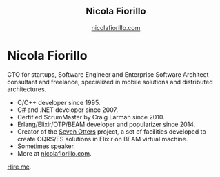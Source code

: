 
<h2 align="center">Nicola Fiorillo</h2>
<p align="center">
  <a href="https://www.nicolafiorillo.com">nicolafiorillo.com</a>
</p>

# Nicola Fiorillo

CTO for startups, Software Engineer and Enterprise Software Architect consultant and freelance, specialized in mobile solutions and distributed architectures.

- C/C++ developer since 1995.
- C# and .NET developer since 2007.
- Certified ScrumMaster by Craig Larman since 2010.
- Erlang/Elixir/OTP/BEAM developer and popularizer since 2014.
- Creator of the [Seven Otters](https://www.sevenotters.org/) project, a set of facilities developed to create CQRS/ES solutions in Elixir on BEAM virtual machine.
- Sometimes speaker.
- More at [nicolafiorillo.com](https://www.nicolafiorillo.com).

[Hire me](nicola.fiorillo@gmail.com).
